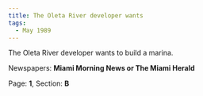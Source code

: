 ```yaml
---  
title: The Oleta River developer wants  
tags:  
  - May 1989  
---  
```

  
The Oleta River developer wants to build a marina.  
  
Newspapers: **Miami Morning News or The Miami Herald**  
  
Page: **1**, Section: **B** 
